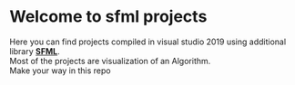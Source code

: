  # Welcome to sfml projects
 
 Here you can find projects compiled in visual studio 2019 using additional library [**SFML**](https://www.sfml-dev.org/).  
 Most of the projects are visualization of an Algorithm.  
 Make your way in this repo 
 